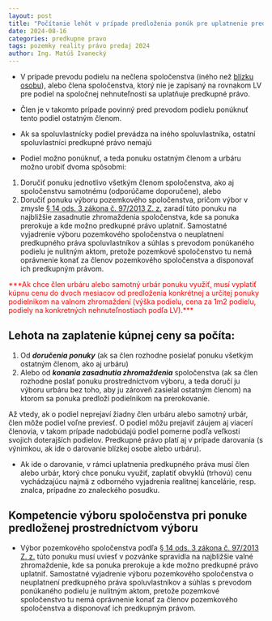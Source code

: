 ```yaml
---
layout: post
title: "Počítanie lehôt v prípade predloženia ponúk pre uplatnenie predkupného práva pre odpredaj podielov mimo spoločenstva"
date: 2024-08-16
categories: predkupne pravo
tags: pozemky reality právo predaj 2024
author: Ing. Matúš Ivanecký
---
```



- V prípade prevodu podielu na nečlena spoločenstva (iného než [blízku osobu](https://www.slov-lex.sk/ezbierky/pravne-predpisy/SK/ZZ/1964/40/#paragraf-116)), alebo člena spoločenstva, ktorý nie je zapísaný na rovnakom LV pre podiel na spoločnej nehnuteľnosti sa uplatňuje predkupné právo.

- Člen je v takomto prípade povinný pred prevodom podielu ponúknuť tento podiel ostatným členom.
- Ak sa spoluvlastnícky podiel prevádza na iného spoluvlastníka, ostatní spoluvlastníci predkupné právo nemajú

- Podiel možno ponúknuť, a teda ponuku ostatným členom a urbáru možno urobiť dvoma
spôsobmi:
1. Doručiť ponuku jednotlivo všetkým členom spoločenstva, ako aj spoločenstvu
samotnému (odporúčame doporučene), alebo
2. Doručiť ponuku výboru pozemkového spoločenstva, pričom výbor v zmysle [§ 14 ods. 3 zákona č. 97/2013 Z. z.](https://www.slov-lex.sk/ezbierky-fe/pravne-predpisy/SK/ZZ/2013/97/#paragraf-14.odsek-3) zaradí túto ponuku na najbližšie zasadnutie zhromaždenia spoločenstva, kde sa ponuka prerokuje a kde možno predkupné právo uplatniť. Samostatné vyjadrenie výboru pozemkového spoločenstva o neuplatnení predkupného práva spoluvlastníkov a súhlas s prevodom ponúkaného podielu je nulitným aktom, pretože pozemkové spoločenstvo tu nemá oprávnenie konať za členov pozemkového spoločenstva a disponovať ich predkupným právom.

<span style="color: red;">
***Ak chce člen urbáru alebo samotný urbár ponuku využiť, musí vyplatiť kúpnu cenu do dvoch
mesiacov od predloženia konkrétnej a určitej ponuky podielnikom na valnom zhromaždení (výška podielu, cena za 1m2 podielu, podiely na konkretných nehnuteľnostiach podľa LV).***
</span> 

## Lehota na zaplatenie kúpnej ceny sa počíta:

 1. Od ***doručenia ponuky*** (ak sa člen rozhodne posielať ponuku všetkým ostatným členom, ako aj urbáru) 
 2. Alebo od ***konania zasadnutia zhromaždenia*** spoločenstva (ak sa člen rozhodne poslať ponuku prostredníctvom výboru, a teda
doručí ju výboru urbáru bez toho, aby ju zároveň zasielal ostatným členom) na ktorom sa ponuka predloží podielnikom na prerokovanie.

Až vtedy, ak o podiel neprejaví žiadny člen urbáru alebo samotný urbár, člen môže podiel voľne previesť.
O podiel môžu prejaviť záujem aj viacerí členovia, v takom prípade nadobúdajú podiel
pomerne podľa veľkosti svojich doterajších podielov.
Predkupné právo platí aj v prípade darovania (s výnimkou, ak ide o darovanie blízkej osobe alebo urbáru). 

- Ak ide o darovanie, v rámci uplatnenia predkupného práva musí člen alebo urbár, ktorý chce ponuku využiť, zaplatiť obvyklú (trhovú) cenu vychádzajúcu najmä z odborného vyjadrenia realitnej kancelárie, resp. znalca, prípadne zo znaleckého posudku.

## Kompetencie výboru spoločenstva pri ponuke predloženej prostredníctvom výboru

- Výbor pozemkového spoločenstva podľa [§ 14 ods. 3 zákona č. 97/2013 Z. z.](https://www.slov-lex.sk/ezbierky-fe/pravne-predpisy/SK/ZZ/2013/97/#paragraf-14.odsek-3) túto ponuku musí uviesť v pozvánke spravidla na najbližšie valné zhromaždenie, kde sa ponuka prerokuje a kde možno predkupné právo uplatniť. Samostatné vyjadrenie výboru pozemkového spoločenstva o neuplatnení predkupného práva spoluvlastníkov a súhlas s prevodom ponúkaného podielu je nulitným aktom, pretože pozemkové spoločenstvo tu nemá oprávnenie konať za členov pozemkového spoločenstva a disponovať ich predkupným právom.
